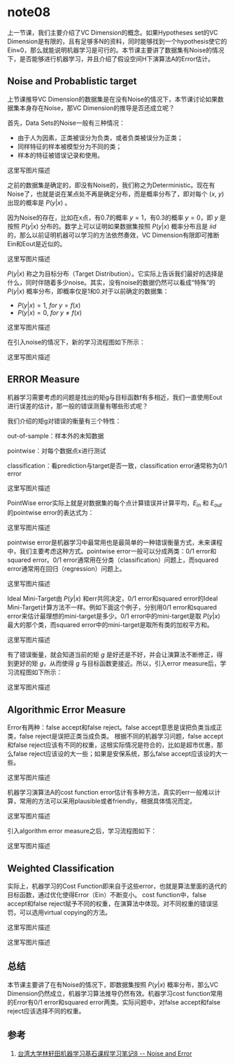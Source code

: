 # note08

上一节课，我们主要介绍了VC Dimension的概念。如果Hypotheses set的VC Dimension是有限的，且有足够多N的资料，同时能够找到一个hypothesis使它的Ein≈0，那么就能说明机器学习是可行的。本节课主要讲了数据集有Noise的情况下，是否能够进行机器学习，并且介绍了假设空间H下演算法A的Error估计。

## Noise and Probablistic target

上节课推导VC Dimension的数据集是在没有Noise的情况下，本节课讨论如果数据集本身存在Noise，那VC Dimension的推导是否还成立呢？

首先，Data Sets的Noise一般有三种情况：

- 由于人为因素，正类被误分为负类，或者负类被误分为正类；
- 同样特征的样本被模型分为不同的类；
- 样本的特征被错误记录和使用。

这里写图片描述

之前的数据集是确定的，即没有Noise的，我们称之为Deterministic。现在有Noise了，也就是说在某点处不再是确定分布，而是概率分布了，即对每个 ${(x,\ y)}$ 出现的概率是 ${P(y|x)}$ 。

因为Noise的存在，比如在x点，有0.7的概率 ${y=1}$，有0.3的概率 ${y=0}$，即 ${y}$ 是按照 ${P(y|x)}$ 分布的。数学上可以证明如果数据集按照 ${P(y|x)}$ 概率分布且是 ${iid}$ 的，那么以前证明机器可以学习的方法依然奏效，VC Dimension有限即可推断Ein和Eout是近似的。

这里写图片描述

 ${P(y|x)}$ 称之为目标分布（Target Distribution）。它实际上告诉我们最好的选择是什么，同时伴随着多少noise。其实，没有noise的数据仍然可以看成“特殊”的 ${P(y|x)}$ 概率分布，即概率仅是1和0.对于以前确定的数据集：

- ${P(y|x) =1,\ for \ y = f(x)}$
- ${P(y|x) =0,\ for \ y \neq f(x)}$

这里写图片描述

在引入noise的情况下，新的学习流程图如下所示：

这里写图片描述

## ERROR Measure

机器学习需要考虑的问题是找出的矩g与目标函数f有多相近，我们一直使用Eout进行误差的估计，那一般的错误测量有哪些形式呢？

我们介绍的矩g对错误的衡量有三个特性：

out-of-sample：样本外的未知数据

pointwise：对每个数据点x进行测试

classification：看prediction与target是否一致，classification error通常称为0/1 error

这里写图片描述

PointWise error实际上就是对数据集的每个点计算错误并计算平均，${E_{in}}$ 和 ${E_{out}}$ 的pointwise error的表达式为：

这里写图片描述

pointwise error是机器学习中最常用也是最简单的一种错误衡量方式，未来课程中，我们主要考虑这种方式。pointwise error一般可以分成两类：0/1 error和squared error。0/1 error通常用在分类（classification）问题上，而squared error通常用在回归（regression）问题上。

这里写图片描述

Ideal Mini-Target由 ${P(y|x)}$ 和err共同决定，0/1 error和squared error的Ideal Mini-Target计算方法不一样。例如下面这个例子，分别用0/1 error和squared error来估计最理想的mini-target是多少。0/1 error中的mini-target是取 ${P(y|x)}$ 最大的那个类，而squared error中的mini-target是取所有类的加权平方和。

这里写图片描述

有了错误衡量，就会知道当前的矩 ${g}$ 是好还是不好，并会让演算法不断修正，得到更好的矩 ${g}$，从而使得 ${g}$ 与目标函数更接近。所以，引入error measure后，学习流程图如下所示：

这里写图片描述

## Algorithmic Error Measure

Error有两种：false accept和false reject。false accept意思是误把负类当成正类，false reject是误把正类当成负类。 根据不同的机器学习问题，false accept和false reject应该有不同的权重，这根实际情况是符合的，比如是超市优惠，那么false reject应该设的大一些；如果是安保系统，那么false accept应该设的大一些。

这里写图片描述

机器学习演算法A的cost function error估计有多种方法，真实的err一般难以计算，常用的方法可以采用plausible或者friendly，根据具体情况而定。

这里写图片描述

引入algorithm error measure之后，学习流程图如下：

这里写图片描述

## Weighted Classification

实际上，机器学习的Cost Function即来自于这些error，也就是算法里面的迭代的目标函数，通过优化使得Error（Ein）不断变小。
cost function中，false accept和false reject赋予不同的权重，在演算法中体现。对不同权重的错误惩罚，可以选用virtual copying的方法。

这里写图片描述

这里写图片描述

## 总结

本节课主要讲了在有Noise的情况下，即数据集按照 ${P(y|x)}$ 概率分布，那么VC Dimension仍然成立，机器学习算法推导仍然有效。机器学习cost function常用的Error有0/1 error和squared error两类。实际问题中，对false accept和false reject应该选择不同的权重。

## 参考

1. [台湾大学林轩田机器学习基石课程学习笔记8 -- Noise and Error](http://blog.csdn.net/red_stone1/article/details/71512186)